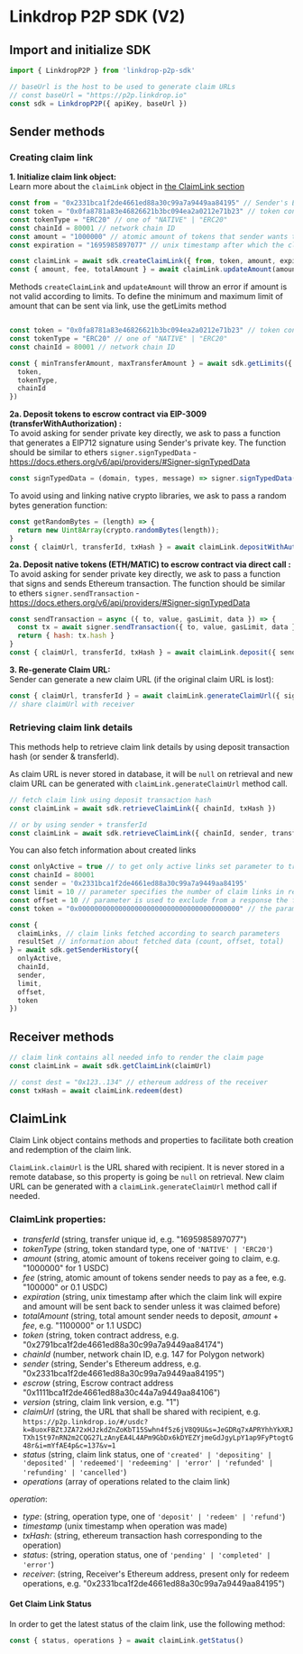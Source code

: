 # Linkdrop P2P SDK (V2)
## Import and initialize SDK
```js
import { LinkdropP2P } from 'linkdrop-p2p-sdk'

// baseUrl is the host to be used to generate claim URLs
// const baseUrl = "https://p2p.linkdrop.io" 
const sdk = LinkdropP2P({ apiKey, baseUrl }) 
```
## Sender methods
### Creating claim link
**1. Initialize claim link object:**  
Learn more about the `claimLink` object in [the ClaimLink section](#claimlink-properties)
```js
const from = "0x2331bca1f2de4661ed88a30c99a7a9449aa84195" // Sender's Ethereum address
const token = "0x0fa8781a83e46826621b3bc094ea2a0212e71b23" // token contract address
const tokenType = "ERC20" // one of "NATIVE" | "ERC20" 
const chainId = 80001 // network chain ID
const amount = "1000000" // atomic amount of tokens that sender wants to send (before fees)
const expiration = "1695985897077" // unix timestamp after which the claim link will expire and amount will be sent back to sender unless it was claimed before. Optional param, it not passed, it's going to be set to 15 days from now, 

const claimLink = await sdk.createClaimLink({ from, token, amount, expiration, chainId, tokenType })
const { amount, fee, totalAmount } = await claimLink.updateAmount(amount)
```
Methods `createClaimLink` and `updateAmount` will throw an error if amount is not valid according to limits.
To define the minimum and maximum limit of amount that can be sent via link, use the getLimits method
```js

const token = "0x0fa8781a83e46826621b3bc094ea2a0212e71b23" // token contract address. Not required if tokenType is NATIVE
const tokenType = "ERC20" // one of "NATIVE" | "ERC20" 
const chainId = 80001 // network chain ID

const { minTransferAmount, maxTransferAmount } = await sdk.getLimits({
  token,
  tokenType,
  chainId
})

```

**2a. Deposit tokens to escrow contract via EIP-3009 (transferWithAuthorization) :**  
To avoid asking for sender private key directly, we ask to pass a function that generates a EIP712 signature using Sender's private key. The function should be similar to ethers `signer.signTypedData` - https://docs.ethers.org/v6/api/providers/#Signer-signTypedData
```js
const signTypedData = (domain, types, message) => signer.signTypedData(domain, types, message)
```
To avoid using and linking native crypto libraries, we ask to pass a random bytes generation function:
```js
const getRandomBytes = (length) => { 
  return new Uint8Array(crypto.randomBytes(length));
}
const { claimUrl, transferId, txHash } = await claimLink.depositWithAuthorization({ signTypedData, getRandomBytes }) 
```
**2a. Deposit native tokens (ETH/MATIC) to escrow contract via direct call :**  
To avoid asking for sender private key directly, we ask to pass a function that signs and sends Ethereum transaction. The function should be similar to ethers `signer.sendTransaction` - https://docs.ethers.org/v6/api/providers/#Signer-signTypedData
```js
const sendTransaction = async ({ to, value, gasLimit, data }) => { 
  const tx = await signer.sendTransaction({ to, value, gasLimit, data })
  return { hash: tx.hash }
}
const { claimUrl, transferId, txHash } = await claimLink.deposit({ sendTransaction, getRandomBytes }) 
```
**3. Re-generate Claim URL:**  
Sender can generate a new claim URL (if the original claim URL is lost):
```js
const { claimUrl, transferId } = await claimLink.generateClaimUrl({ signTypedData, getRandomBytes })
// share claimUrl with receiver
```
### Retrieving claim link details
This methods help to retrieve claim link details by using deposit transaction hash (or sender & transferId). 

As claim URL is never stored in database, it will be `null` on retrieval and new claim URL can be generated with `claimLink.generateClaimUrl` method call. 
```js
// fetch claim link using deposit transaction hash
const claimLink = await sdk.retrieveClaimLink({ chainId, txHash }) 

// or by using sender + transferId
const claimLink = await sdk.retrieveClaimLink({ chainId, sender, transferId }) 
```

You can also fetch information about created links
```js
const onlyActive = true // to get only active links set parameter to true
const chainId = 80001
const sender = '0x2331bca1f2de4661ed88a30c99a7a9449aa84195'
const limit = 10 // parameter specifies the number of claim links in response. Not required. Default: 100
const offset = 10 // parameter is used to exclude from a response the first N claim links. Not required. Default: 0
const token = "0x0000000000000000000000000000000000000000" // the parameter defines claim links related to which token address should be found. Not required. By default, the search will be performed on all token addresses

const {
  claimLinks, // claim links fetched according to search parameters
  resultSet // information about fetched data (count, offset, total)
} = await sdk.getSenderHistory({
  onlyActive,
  chainId,
  sender,
  limit,
  offset,
  token
}) 
```

## Receiver methods
```js
// claim link contains all needed info to render the claim page
const claimLink = await sdk.getClaimLink(claimUrl)

// const dest = "0x123..134" // ethereum address of the receiver
const txHash = await claimLink.redeem(dest)
```

## ClaimLink
Claim Link object contains methods and properties to facilitate both creation and redemption of the claim link. 
  
`ClaimLink.claimUrl` is the URL shared with recipient. It is never stored in a remote database, so this property is going be `null` on retrieval. New claim URL can be generated with a `claimLink.generateClaimUrl` method call if needed.  

### ClaimLink properties:
- _transferId_ (string, transfer unique id, e.g. "1695985897077")
- _tokenType_ (string, token standard type, one of `'NATIVE' | 'ERC20'`)
- _amount_ (string, atomic amount of tokens receiver going to claim, e.g. "1000000" for 1 USDC)
- _fee_ (string, atomic amount of tokens sender needs to pay as a fee, e.g. "100000" or 0.1 USDC)
- _expiration_ (string, unix timestamp after which the claim link will expire and amount will be sent back to sender unless it was claimed before)
- _totalAmount_ (string, total amount sender needs to deposit, _amount_ + _fee_, e.g. "1100000" or 1.1 USDC)
- _token_ (string, token contract address, e.g. "0x2791bca1f2de4661ed88a30c99a7a9449aa84174")
- _chainId_ (number, network chain ID, e.g. 147 for Polygon network)
- _sender_ (string, Sender's Ethereum address, e.g. "0x2331bca1f2de4661ed88a30c99a7a9449aa84195")
- _escrow_ (string, Escrow contract address "0x1111bca1f2de4661ed88a30c44a7a9449aa84106")
- _version_ (string, claim link version, e.g. "1")
- _claimUrl_ (string, the URL that shall be shared with recipient, e.g. `https://p2p.linkdrop.io/#/usdc?k=8uoxFBZtJZA72xHJzkdZnZoKbT15Swhn4f5z6jV8Q9U&s=JeGDRq7xAPRYhhYkXRJTXh1St97nRN2m2CQG27LzAnyEA4L4APm9GbDx6kDYEZYjmeGdJgyLpY1ap9FyPtogtG48r&i=mYfAE4p&c=137&v=1`
- _status_ (string, claim link status, one of `'created' | 'depositing' | 'deposited' | 'redeemed'| 'redeeming' | 'error' | 'refunded' | 'refunding' | 'cancelled'`)
- _operations_ (array of operations related to the claim link)

_operation_:  
 - _type_: (string, operation type, one of `'deposit' | 'redeem' | 'refund'`)
 - _timestamp_ (unix timestamp when operation was made)
 - _txHash_: (string, ethereum transaction hash corresponding to the operation)
 - _status_: (string, operation status, one of `'pending' | 'completed' | 'error'`)
 - _receiver_: (string, Receiver's Ethereum address, present only for redeem operations, e.g. "0x2331bca1f2de4661ed88a30c99a7a9449aa84195")


#### Get Claim Link Status
In order to get the latest status of the claim link, use the following method: 
```js
const { status, operations } = await claimLink.getStatus()
```